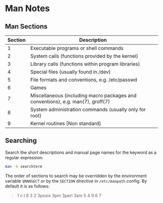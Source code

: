 # Man Notes

## Man Sections

| Section | Description |
| --- | --- |
| 1 | Executable programs or shell commands |
| 2 | System calls (functions provided by the kernel) |
| 3 | Library calls (functions within program libraries) |
| 4 | Special files (usually found in /dev) |
| 5 | File formats and conventions, e.g. /etc/passwd |
| 6 | Games |
| 7 | Miscellaneous (including macro packages and conventions), e.g. man(7), groff(7) |
| 8 | System administration commands (usually only for root) |
| 9 | Kernel routines [Non standard] |

## Searching

Search the short descriptions and manual page names for the keyword as a regular expression.

```sh
man -k searchterm
```

The  order  of sections to search may be overridden by the environment variable `$MANSECT` or by the `SECTION` directive in `/etc/manpath`.config.  By default it is as follows:

> 1 n l 8 3 2 3posix 3pm 3perl 3am 5 4 9 6 7
